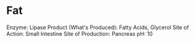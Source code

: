 # Fat

Enzyme: Lipase
Product (What's Produced): Fatty Acids, Glycerol
Site of Action: Small Intestine
Site of Production: Pancreas
pH: 10